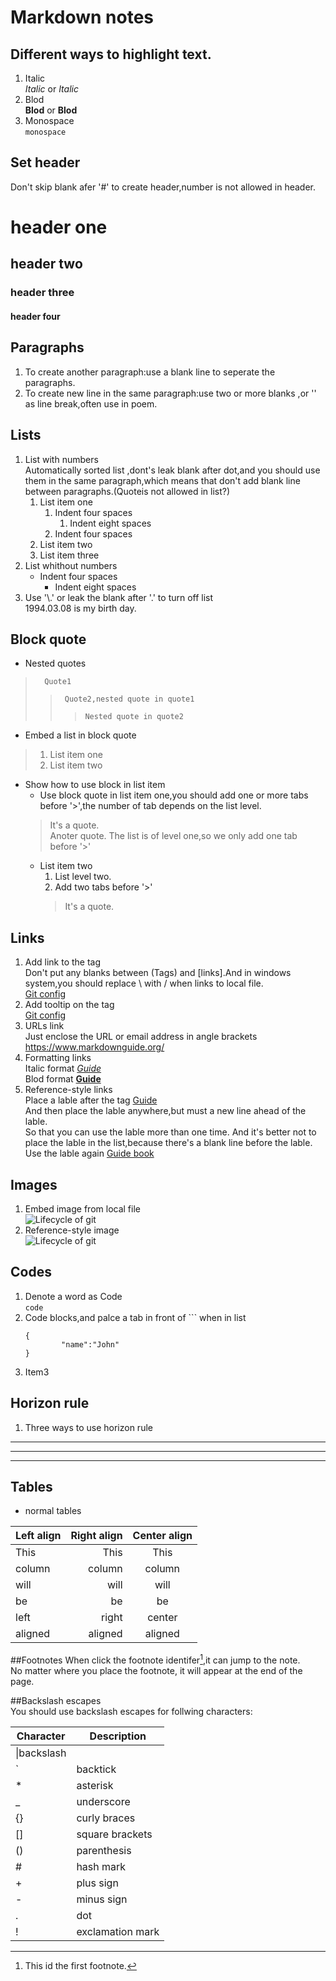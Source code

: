 # Markdown notes 

## Different ways to highlight text.  
1. Italic  
*Italic* or _Italic_
1. Blod  
**Blod** or __Blod__
1. Monospace  
`monospace` 

## Set header  
Don't skip blank afer '#' to create header,number is not allowed in header.
# header one
## 	header two
### header three
#### header four

## Paragraphs  
1. To create another paragraph:use a blank line to seperate the paragraphs.
1. To create new line in the same paragraph:use two or more blanks ,or '\' as line break,often use in poem.  

## Lists  
1. List with numbers  
Automatically sorted list ,dont's leak blank after dot,and you should use them in the same paragraph,which means that don't add blank line between paragraphs.(Quoteis not allowed in list?) 
	1. List item one     
		1. Indent four spaces   
			1. Indent eight spaces  
		1. Indent four spaces
	1. List item two
	1. List item three
1. List whithout numbers
	- Indent four spaces 
		- Indent eight spaces  
1. Use '\\.' or leak the blank after '.' to turn off list  
1994.03.08 is my birth day.
		
## Block quote
- Nested quotes  
>    	Quote1
>>		Quote2,nested quote in quote1
>>>		Nested quote in quote2  

- Embed a list in block quote  
>1. List item one
>2. List item two  
  
- Show how to use block in list item  
	- Use block quote in list item one,you should add one or more tabs before '>',the number of tab depends on the list level.   
	>It's a quote.  
	>Anoter quote. 
	>The list is of level one,so we only add one tab before '>'  
	- List item two
		1. List level two.
		1. Add two tabs before '>'  
		>It's a quote.

## Links  
1. Add link to the tag  
Don't put any blanks between (Tags) and \[links\].And in windows system,you should replace \ with / when links to local file.   
[Git config](C:/Users/lenovo/.gitconfig)  
1. Add tooltip on the tag  
[Git config](C:/Users/lenovo/.gitconfig "The configuratin file of Git")  
1. URLs link  
Just enclose the URL or email address in angle brackets
<https://www.markdownguide.org/>
1. Formatting links  
Italic format *[Guide](https://www.markdownguide.org/)*  
Blod format **[Guide](https://www.markdownguide.org/)**  
1. Reference-style links  
Place a lable after the tag [Guide][lable]   
And then place the lable anywhere,but must a new line ahead of the lable.  
So that you can use the lable more than one time.
And it's better not to place the lable in the list,because there's a blank line before the lable.  
Use the lable again [Guide book][lable]   
<!--A blank line here-->   
[lable]: https://www.markdownguide.org/


## Images  
1. Embed image from local file  
![Lifecycle of git](E:/Git/notes/lifecycle.png) 
2. Reference-style image  
![Lifecycle of git][p1]

[p1]:E:/Git/notes/lifecycle.png
   

## Codes
1. Denote a word as Code   
`code`
1. Code blocks,and palce a tab in front of  \`\`\` when in list    
	```	
	{  
			"name":"John"  
	}
	```  
1. Item3

## Horizon rule
1. Three ways to use horizon rule
***
---
___

## Tables  
-  normal tables  
<!--A blank line here-->
| Left align | Right align | Center align |
|:-----------|------------:|:------------:|
| This       |        This |     This     |
| column     |      column |    column    |
| will       |        will |     will     |
| be         |          be |      be      |
| left       |       right |    center    |
| aligned    |     aligned |    aligned   |

##Footnotes
When click the footnote identifer[^1],it can jump to the note.  
No matter where you place the footnote, it will appear at the end of the page.
[^1]: This id the first footnote.

##Backslash escapes  
You should use backslash escapes for follwing characters: 
<!--A blank line here-->
|Character|Description|
|---------|-----------|
|\|backslash|
|`|backtick|
|*|asterisk|
|_|underscore|
|{}|curly braces|
|[]|square brackets|
|()|parenthesis|
|#|hash mark|
|+|plus sign|
|-|minus sign|
|.|dot|
|!|exclamation mark|





